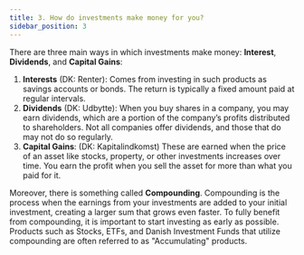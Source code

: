 ```yaml
---
title: 3. How do investments make money for you?
sidebar_position: 3
---
```


There are three main ways in which investments make money: **Interest**, **Dividends**, and **Capital Gains**:
1. **Interests** (DK: Renter): Comes from investing in such products as savings accounts or bonds. The return is typically a fixed amount paid at regular intervals.
2. **Dividends** (DK: Udbytte): When you buy shares in a company, you may earn dividends, which are a portion of the company’s profits distributed to shareholders. Not all companies offer dividends, and those that do may not do so regularly.
3. **Capital Gains**: (DK: Kapitalindkomst) These are earned when the price of an asset like stocks, property, or other investments increases over time. You earn the profit when you sell the asset for more than what you paid for it.

Moreover, there is something called **Compounding**. Compounding is the process when the earnings from your investments are added to your initial investment, creating a larger sum that grows even faster. To fully benefit from compounding, it is important to start investing as early as possible. Products such as Stocks, ETFs, and Danish Investment Funds that utilize compounding are often referred to as "Accumulating" products.